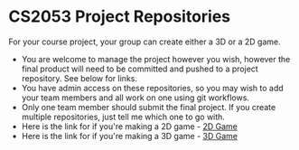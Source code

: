 # CS2053 Project Repositories
For your course project, your group can create either a 3D or a 2D game. 
- You are welcome to manage the project however you wish, however the final product will need to be committed and pushed to a project repository. See below for links. 
- You have admin access on these repositories, so you may wish to add your team members and all work on one using git workflows.
- Only one team member should submit the final project. If you create multiple repositories, just tell me which one to go with.
- Here is the link for if you're making a 2D game - [2D Game](https://classroom.github.com/a/lKPp1_fx)
- Here is the link for if you're making a 3D game - [3D Game](https://classroom.github.com/a/uTMIKhJu)